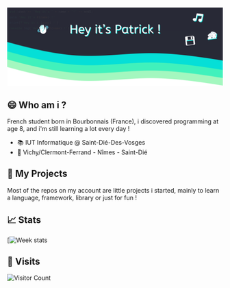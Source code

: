 ![Header: "Hey it's Patrick !"](https://raw.githubusercontent.com/ifndev/ifndev/master/header2.png)

## 😄 Who am i ?
French student born in Bourbonnais (France), i discovered programming at age 8, and i'm still learning a lot every day !


* 📚 IUT Informatique @ Saint-Dié-Des-Vosges
* 📍 Vichy/Clermont-Ferrand - Nîmes - Saint-Dié

## 💽 My Projects
Most of the repos on my account are little projects i started, mainly to learn a language, framework, library or just for fun !

## 📈 Stats

[![Week stats](https://github-readme-stats.vercel.app/api/wakatime?username=ifndev&layout=compact)

## 👀 Visits
![Visitor Count](https://profile-counter.glitch.me/ifndev/count.svg)
